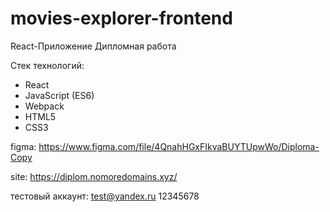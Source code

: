 # movies-explorer-frontend
React-Приложение Дипломная работа

Стек технологий:
- React
- JavaScript (ES6)
- Webpack 
- HTML5 
- CSS3

figma: https://www.figma.com/file/4QnahHGxFIkvaBUYTUpwWo/Diploma-Copy

site: https://diplom.nomoredomains.xyz/

тестовый аккаунт: test@yandex.ru 12345678
